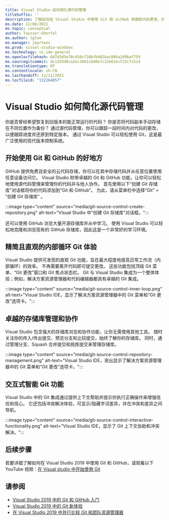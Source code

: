 ```yaml
---
title: Visual Studio 如何简化源代码管理
titleSuffix: ''
description: 了解如何在 Visual Studio 中使用 Git 和 GitHub 来跟踪代码更改，并在需要时将其还原。
ms.date: 11/08/2021
ms.topic: conceptual
author: Taysser-Gherfal
ms.author: tglee
ms.manager: jmartens
ms.prod: visual-studio-windows
ms.technology: vs-ide-general
ms.openlocfilehash: 6d7d3d5e78cd16cf10bfb982bac866a2d9baf759
ms.sourcegitcommit: dc12d3d0ca2ec3601cb9de7c22e61ecf22c7c514
ms.translationtype: HT
ms.contentlocale: zh-CN
ms.lasthandoff: 11/11/2021
ms.locfileid: "132264057"
---
```

# <a name="how-visual-studio-makes-source-control-easy"></a>Visual Studio 如何简化源代码管理

你是否曾经希望恢复到旧版本的能正常运行的代码？ 你是否将代码副本手动存储在不同位置作为备份？ 通过源代码管理，你可以跟踪一段时间内对代码的更改，以便跟踪进度并还原到特定版本。 通过 Visual Studio 可以轻松使用 Git，这是最广泛使用的现代版本控制系统。

## <a name="a-great-place-to-start-with-git--github"></a>开始使用 Git 和 GitHub 的好地方

GitHub 提供免费且安全的云代码存储，你可以在其中存储代码并从任意位置使用任意设备访问它。 Visual Studio 附带卓越的 Git 和 GitHub 功能，让你可以轻松地使用源代码管理来管理你的代码并与他人协作。 首先使用以下“创建 Git 存储库”对话框将你的代码添加到“Git 和 GitHub”。 为此，请从菜单栏中选择“Git” > “创建 Git 存储库” 。

:::image type="content" source="media/git-source-control-create-repository.png" alt-text="Visual Studio 中“创建 Git 存储库”对话框。":::

还可以使用 GitHub 浏览大量开源存储库并从中学习。 使用 Visual Studio 可以轻松地克隆和浏览现有的 GitHub 存储库，因此这是一个非常好的学习环境。

## <a name="streamlined-and-intuitive-inner-loop-git-experience"></a>精简且直观的内部循环 Git 体验

Visual Studio 提供可发现的直观 Git 功能，旨在最大程度地提高日常工作流（内部循环）的效率。 不再需要离开代码即可提交更改。 这些功能包括顶级 Git 菜单、“Git 更改”窗口和 Git 焦点状态栏。 Git 与 Visual Studio 集成为一个整体体验；例如，解决方案资源管理器和代码编辑器都具有卓越的 Git 集成。

:::image type="content" source="media/git-source-control-inner-loop.png" alt-text="Visual Studio IDE，显示了解决方案资源管理器中的 Git 菜单和“Git 更改”选项卡。":::

## <a name="first-class-repository-management--collaboration"></a>卓越的存储库管理和协作

Visual Studio 包含强大的存储库浏览和协作功能，让你无需使用其他工具。 随时关注你的传入/传出提交、预览分支和比较提交，始终了解你的存储库。 同时，通过管理分支、Squash 合并提交和挑拣提交来管理存储库。

:::image type="content" source="media/git-source-control-repository-management.png" alt-text="Visual Studio IDE，突出显示了解决方案资源管理器中的 Git 菜单和“Git 更改”选项卡。":::

## <a name="interactive--smart-git-functionality"></a>交互式智能 Git 功能

Visual Studio 中的 Git 集成通过提供上下文帮助并提示你执行正确操作来增强信任和信心。 它还包括冲突解决体验，可显示/隐藏字词差异，并在冲突和差异之间导航。

:::image type="content" source="media/git-source-control-interactive-functionality.png" alt-text="Visual Studio IDE，显示了 Git 上下文协助和冲突解决。":::

## <a name="next-steps"></a>后续步骤

若要详细了解如何在 Visual Studio 2019 中使用 Git 和 GitHub，请观看以下 YouTube 视频：[在 Visual studio 中开始使用 Git](https://www.youtube.com/watch?v=GCZ9x3yqkyc&list=PLReL099Y5nRc-zbaFbf0aNcIamBQujOxP)

## <a name="see-also"></a>请参阅

- [Visual Studio 2019 中的 Git 和 GitHub 入门](/learn/modules/visual-studio-github-push/)
- [Visual Studio 2019 中的 Git 新体验](git-with-visual-studio.md?view=vs-2019&preserve-view=true)
- [在 Visual Studio 2019 中并行比较 Git 和团队资源管理器](git-team-explorer-feature-comparison.md?view=vs-2019&preserve-view=true)